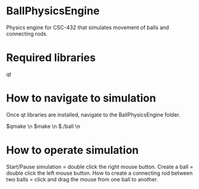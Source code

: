 BallPhysicsEngine
=================

Physics engine for CSC-432 that simulates movement of balls and connecting rods.

Required libraries
=================
qt

How to navigate to simulation
=================
Once qt libraries are installed, navigate to the BallPhysicsEngine folder.

$qmake \n
$make \n
$./ball \n

How to operate simulation
================
Start/Pause simulation = double click the right mouse button.
Create a ball = double click the left mouse button.
How to create a connecting rod between two balls = click and drag the mouse from one ball to another.
